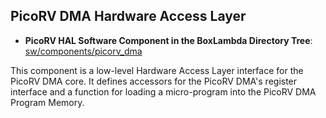 ## PicoRV DMA Hardware Access Layer

- **PicoRV HAL Software Component in the BoxLambda Directory Tree**: 
  [sw/components/picorv_dma](https://github.com/epsilon537/boxlambda/tree/master/sw/components/picorv_dma)

This component is a low-level Hardware Access Layer interface for the PicoRV DMA core. It defines accessors for the PicoRV DMA's register interface and a function for loading a micro-program into the PicoRV DMA Program Memory.